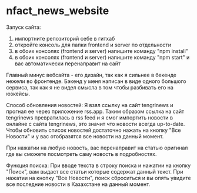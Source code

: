 # nfact_news_website

Запуск сайта:
1) импортните репозиторий себе в гитхаб
2) откройте консоль для папки frontend и server по отдельности
3) в обоих консолях (frontend и server) напишите команду "npm install"
4) в обоих консолях (frontend и server) напишите команду "npm start" и вас автоматически перенаправит на сайт

Главный минус вебсайта - его дизайн, так как я сильнее в бекенде нежели во фронтенде. Бэкенд у меня написан в виде одного большого сервиса, так как я не видел смысла в том чтобы разбивать его на юзкейсы.

Способ обновления новостей:
Я взял ссылку на сайт tengrinews и прогнал ее через приложение rss.app. Таким образом ссылка на сайт tengrinews превратилась в rss feed и я смог импортить новости в онлайне с сайта tengrinews, это значит что новости всегда up-to-date. Чтобы обновить список новостей достаточно нажать на кнопку "Все Новости" и у вас отобразятся все новости на данный момент.

При нажатии на любую новость, вас перенаправит на статью оригинал где вы сможете посмотреть саму новость в подробностях.

Функция поиска:
При вводе текста в строку поиска и нажатии на кнопку "Поиск", вам выдаст все статьи которые содержат данный текст. При нажатии на кнопку "Все Новости", поиск сброситься и вы опять увидите все последние новости в Казахстане на данный момент.

